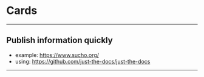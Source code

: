 # Cards

----

## Publish information quickly

* example: https://www.sucho.org/
* using: https://github.com/just-the-docs/just-the-docs

----
